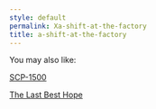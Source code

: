 ```yaml
---
style: default
permalink: Xa-shift-at-the-factory
title: a-shift-at-the-factory
---
```

You may also like:

[SCP-1500](http://scp-wiki.net/scp-1500)

[The Last Best Hope](http://scp-wiki.net/the-last-best-hope)
